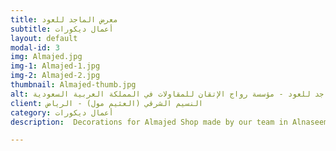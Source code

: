 ```yaml
---
title: معرض الماجد للعود
subtitle: أعمال ديكورات
layout: default
modal-id: 3
img: Almajed.jpg
img-1: Almajed-1.jpg
img-2: Almajed-2.jpg
thumbnail: Almajed-thumb.jpg
alt: معرض الماجد للعود - مؤسسة رواج الإتقان للمقاولات في المملكة العربية السعودية
client: النسيم الشرقي (العثيم مول) - الرياض
category: أعمال ديكورات
description:  Decorations for Almajed Shop made by our team in Alnaseem Alsharqy area - Riyadh.

---
```

